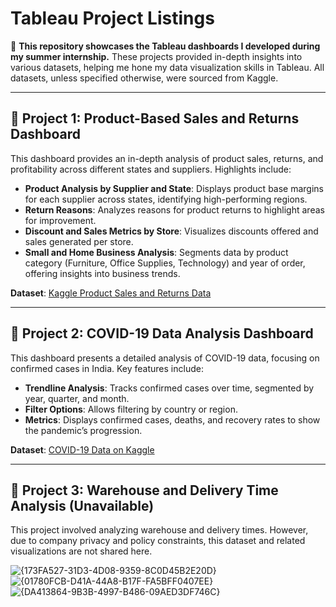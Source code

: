 # **Tableau Project Listings**

🔗 **This repository showcases the Tableau dashboards I developed during my summer internship.** These projects provided in-depth insights into various datasets, helping me hone my data visualization skills in Tableau. All datasets, unless specified otherwise, were sourced from Kaggle.

---

## 🔗 **Project 1: Product-Based Sales and Returns Dashboard**

This dashboard provides an in-depth analysis of product sales, returns, and profitability across different states and suppliers. Highlights include:

- **Product Analysis by Supplier and State**: Displays product base margins for each supplier across states, identifying high-performing regions.
- **Return Reasons**: Analyzes reasons for product returns to highlight areas for improvement.
- **Discount and Sales Metrics by Store**: Visualizes discounts offered and sales generated per store.
- **Small and Home Business Analysis**: Segments data by product category (Furniture, Office Supplies, Technology) and year of order, offering insights into business trends.

**Dataset**: [Kaggle Product Sales and Returns Data](https://www.kaggle.com/)

---

## 🔗 **Project 2: COVID-19 Data Analysis Dashboard**

This dashboard presents a detailed analysis of COVID-19 data, focusing on confirmed cases in India. Key features include:

- **Trendline Analysis**: Tracks confirmed cases over time, segmented by year, quarter, and month.
- **Filter Options**: Allows filtering by country or region.
- **Metrics**: Displays confirmed cases, deaths, and recovery rates to show the pandemic’s progression.

**Dataset**: [COVID-19 Data on Kaggle](https://www.kaggle.com/datasets/imdevskp/corona-virus-report)

---

## 🔗 **Project 3: Warehouse and Delivery Time Analysis** (Unavailable)

This project involved analyzing warehouse and delivery times. However, due to company privacy and policy constraints, this dataset and related visualizations are not shared here.


![{173FA527-31D3-4D08-9359-8C0D45B2E20D}](https://github.com/user-attachments/assets/aed21c21-2d92-42a9-b546-986ebc0cad52)
![{01780FCB-D41A-44A8-B17F-FA5BFF0407EE}](https://github.com/user-attachments/assets/fec94ce2-0dbf-4eb5-bae9-7bc7208813e1)
![{DA413864-9B3B-4997-B486-09AED3DF746C}](https://github.com/user-attachments/assets/5e69327c-a79a-40dd-a6b1-7cdfe07c6e29)


